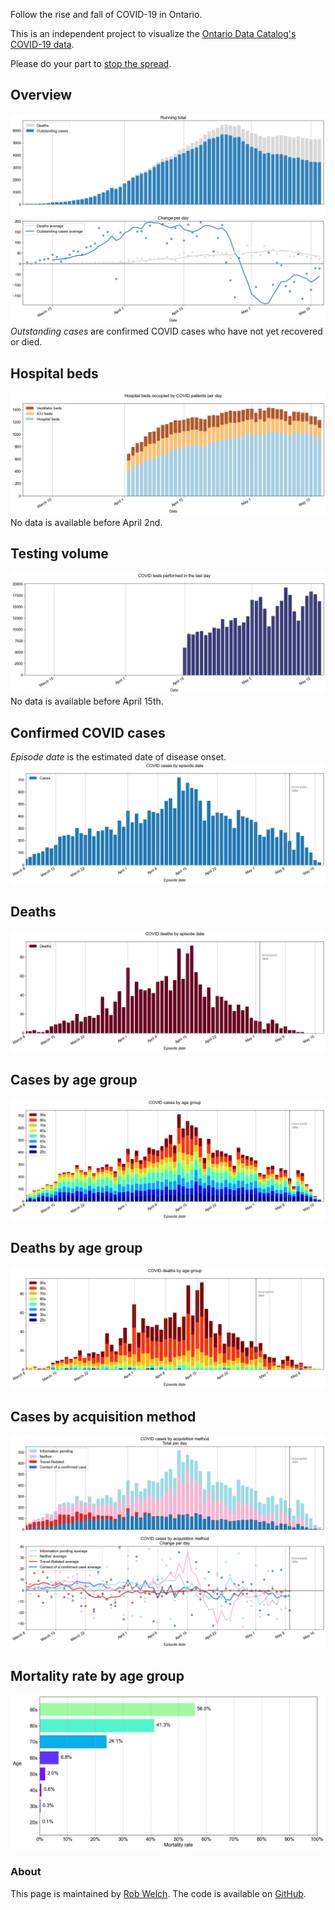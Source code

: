 Follow the rise and fall of COVID-19 in Ontario.

This is an independent project to visualize the [Ontario Data Catalog's COVID-19 data](https://data.ontario.ca/dataset?keywords_en=COVID-19).

Please do your part to [stop the spread](https://covid-19.ontario.ca/index.html).

## Overview
![](covid_ontario/plots/overview.png) 
_Outstanding cases_ are confirmed COVID cases who have not yet recovered or died.

## Hospital beds 
![](covid_ontario/plots/hospital.png) 
No data is available before April 2nd. 

## Testing volume
![](covid_ontario/plots/testing.png) 
No data is available before April 15th.

## Confirmed COVID cases 
_Episode date_ is the estimated date of disease onset. 
![](covid_ontario/plots/positive_cases.png) 

## Deaths
![](covid_ontario/plots/deaths.png) 

## Cases by age group
![](covid_ontario/plots/cases_age.png) 

## Deaths by age group
![](covid_ontario/plots/deaths_age.png) 

## Cases by acquisition method
![](covid_ontario/plots/cases_acquisition.png) 

## Mortality rate by age group 
![](covid_ontario/plots/mortality_age.png) 

### About 
This page is maintained by [Rob Welch](mailto:rlwelch@gmail.com). The code is available on [GitHub](https://github.com/rlwelch/covid-ontario).
